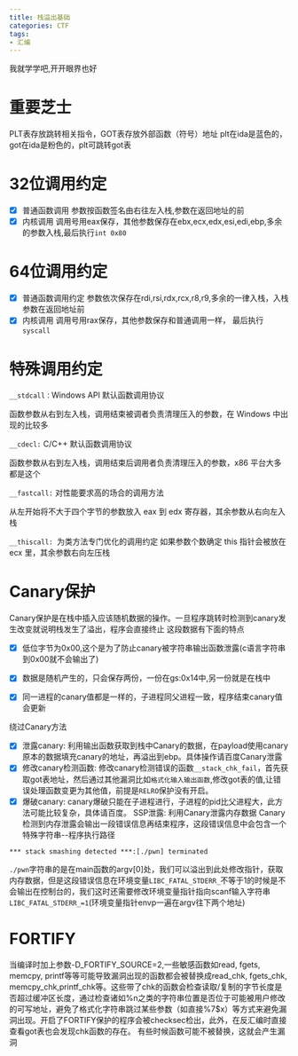 ```yaml
---
title: 栈溢出基础
categories: CTF
tags:
- 汇编
---
```

我就学学吧,开开眼界也好
<!--more-->
# 重要芝士
PLT表存放跳转相关指令，GOT表存放外部函数（符号）地址
plt在ida是蓝色的，got在ida是粉色的，plt可跳转got表
# 32位调用约定
 - [x] 普通函数调用
 参数按函数签名由右往左入栈,参数在返回地址的前
 - [x] 内核调用
 调用号用eax保存，其他参数保存在ebx,ecx,edx,esi,edi,ebp,多余的参数入栈,最后执行`int 0x80`
# 64位调用约定
 - [x] 普通函数调用约定
 参数依次保存在rdi,rsi,rdx,rcx,r8,r9,多余的一律入栈，入栈参数在返回地址前
 - [x] 内核调用
 调用号用rax保存，其他参数保存和普通调用一样， 最后执行`syscall `
# 特殊调用约定
`__stdcall：`Windows API 默认函数调用协议

函数参数从右到左入栈，调用结束被调者负责清理压入的参数，在 Windows 中出现的比较多

`__cdecl:` C/C++ 默认函数调用协议

函数参数从右到左入栈，调用结束后调用者负责清理压入的参数，x86 平台大多都是这个

`__fastcall:` 对性能要求高的场合的调用方法

从左开始将不大于四个字节的参数放入 eax 到 edx 寄存器，其余参数从右向左入栈

`__thiscall: `为类方法专门优化的调用约定
如果参数个数确定
this 指针会被放在 ecx 里，其余参数右向左压栈
# Canary保护
Canary保护是在栈中插入应该随机数据的操作。一旦程序跳转时检测到canary发生改变就说明栈发生了溢出，程序会直接终止
这段数据有下面的特点
 - [x] 低位字节为0x00,这个是为了防止canary被字符串输出函数泄露(c语言字符串到0x00就不会输出了)
 - [x] 数据是随机产生的，只会保存两份，一份在gs:0x14中,另一份就是在栈中
 - [x] 同一进程的canary值都是一样的，子进程同父进程一致，程序结束canary值会更新
 

 绕过Canary方法
 
 - [x] 泄露canary:  利用输出函数获取到栈中Canary的数据，在payload使用canary原本的数据填充canary的地址，再溢出到ebp。具体操作请百度Canary泄露
 - [x] 修改canary检测函数:  修改canary检测错误的函数`__stack_chk_fail`，首先获取got表地址，然后通过其他漏洞比如`格式化输入输出函数`,修改got表的值,让错误处理函数变更为其他值，前提是`RELRO`保护没有开启。
 - [x] 爆破canary:  canary爆破只能在子进程进行，子进程的pid比父进程大，此方法可能比较复杂，具体请百度。
SSP泄露: 利用Canary泄露内存数据
Canary检测到内存泄露会输出一段错误信息再结束程序，这段错误信息中会包含一个特殊字符串--程序执行路径
```shell canary错误信息
*** stack smashing detected ***:[./pwn] terminated
```
`./pwn`字符串的是在main函数的argv[0]处，我们可以溢出到此处修改指针，获取内存数据，但是这段错误信息在环境变量`LIBC_FATAL_STDERR_`不等于1的时候是不会输出在控制台的，我们这时还需要修改环境变量指针指向scanf输入字符串`LIBC_FATAL_STDERR_=1`(环境变量指针envp一遍在argv往下两个地址)

 
 # FORTIFY
 当编译时加上参数-D_FORTIFY_SOURCE=2,一些敏感函数如read, fgets, memcpy, printf等等可能导致漏洞出现的函数都会被替换成read_chk, fgets_chk, memcpy_chk,printf_chk等。这些带了chk的函数会检查读取/复制的字节长度是否超过缓冲区长度，通过检查诸如%n之类的字符串位置是否位于可能被用户修改的可写地址，避免了格式化字符串跳过某些参数（如直接%7$x）等方式来避免漏洞出现。开启了FORTIFY保护的程序会被checksec检出，此外，在反汇编时直接查看got表也会发现chk函数的存在。
 有些时候函数可能不被替换，这就会产生漏洞
 